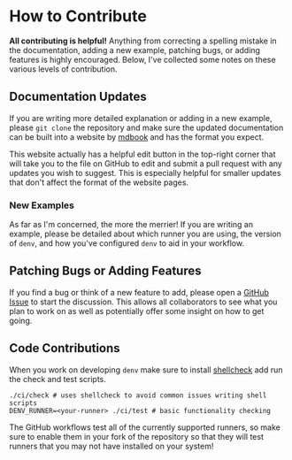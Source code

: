 # How to Contribute

**All contributing is helpful!**
Anything from correcting a spelling mistake in the documentation,
adding a new example, patching bugs, or adding features
is highly encouraged. 
Below, I've collected some notes on these
various levels of contribution.

## Documentation Updates
If you are writing more detailed explanation or adding in a new
example, please `git clone` the repository and make sure the updated
documentation can be built into a website by 
[mdbook](https://rust-lang.github.io/mdBook/guide/installation.html) 
and has the format you expect. 

This website actually has a helpful edit button in the top-right
corner that will take you to the file on GitHub to edit and submit a pull
request with any updates you wish to suggest. This is especially helpful
for smaller updates that don't affect the format of the website pages.

### New Examples
As far as I'm concerned, the more the merrier! If you are writing an example,
please be detailed about which runner you are using, the version of `denv`,
and how you've configured `denv` to aid in your workflow.

## Patching Bugs or Adding Features
If you find a bug or think of a new feature to add, please open a
[GitHub Issue](https://github.com/tomeichlersmith/denv/issues/new)
to start the discussion. This allows all collaborators to see what you plan
to work on as well as potentially offer some insight on how to get going.

## Code Contributions
When you work on developing `denv` make sure to install 
[shellcheck](https://github.com/koalaman/shellcheck)
add run the check and test scripts.
```
./ci/check # uses shellcheck to avoid common issues writing shell scripts
DENV_RUNNER=<your-runner> ./ci/test # basic functionality checking
```
The GitHub workflows test all of the currently supported runners,
so make sure to enable them in your fork of the repository so that
they will test runners that you may not have installed on your system!
